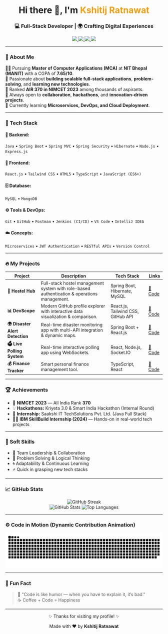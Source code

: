 <!-- PROFILE HEADER -->
<h1 align="center">Hi there 👋, I'm <span style="color:#F59E0B;">Kshitij Ratnawat</span></h1>
<h3 align="center">💻 Full-Stack Developer | 🌍 Crafting Digital Experiences</h3>

<p align="center">
  <a href="https://portfolio-frontend-09cr.onrender.com/" target="_blank">
    <img src="https://img.shields.io/badge/Portfolio-%2302569B.svg?&style=for-the-badge&logo=Google-Chrome&logoColor=white" />
  </a>
  <a href="https://www.linkedin.com/in/kshitij-ratnawat/" target="_blank">
    <img src="https://img.shields.io/badge/LinkedIn-%230077B5.svg?&style=for-the-badge&logo=linkedin&logoColor=white" />
  </a>
  <a href="mailto:kshitijratnawat@gmail.com" target="_blank">
    <img src="https://img.shields.io/badge/Email-%23D14836.svg?&style=for-the-badge&logo=gmail&logoColor=white" />
  </a>
  <a href="https://github.com/kshitijrat" target="_blank">
    <img src="https://img.shields.io/badge/GitHub-%23121011.svg?&style=for-the-badge&logo=github&logoColor=white" />
  </a>
</p>

---

### 🌟 About Me  
👨‍🎓 Pursuing **Master of Computer Applications (MCA)** at **NIT Bhopal (MANIT)** with a CGPA of **7.65/10**.  
🚀 Passionate about **building scalable full-stack applications**, **problem-solving**, and **learning new technologies**.  
🎯 Ranked **AIR 370 in NIMCET 2023** among thousands of aspirants.  
💬 Always open to **collaboration**, **hackathons**, and **innovation-driven projects**.  
🌱 Currently learning **Microservices, DevOps, and Cloud Deployment**.

---

### 🧠 Tech Stack  

#### 🚀 Backend:
`Java` • `Spring Boot` • `Spring MVC` • `Spring Security` • `Hibernate` • `Node.js` • `Express.js`

#### 🎨 Frontend:
`React.js` • `Tailwind CSS` • `HTML5` • `TypeScript` • `JavaScript (ES6+)`

#### 🗄️ Database:
`MySQL` • `MongoDB`

#### ⚙️ Tools & DevOps:
`Git` • `GitHub` • `Postman` • `Jenkins (CI/CD)` • `VS Code` • `IntelliJ IDEA`

#### ☁️ Concepts:
`Microservices` • `JWT Authentication` • `RESTful APIs` • `Version Control`

---

### 🔥 My Projects  
| Project | Description | Tech Stack | Links |
|----------|--------------|-------------|--------|
| **🏨 Hostel Hub** | Full-stack hostel management system with role-based authentication & operations management. | Spring Boot, Hibernate, MySQL | [🔗 Code](https://github.com/kshitijrat/Hostel_Hub) |
| **📊 DevScope** | Modern GitHub profile explorer with interactive data visualization & comparison. | React.js, Tailwind CSS, GitHub API | [🔗 Code](https://github.com/kshitijrat/Devscope) |
| **🌍 Disaster Alert Detection** | Real-time disaster monitoring app with multi-API integration & dynamic maps. | Spring Boot + React.js | [🔗 Code](https://github.com/kshitijrat/DM) |
| **🗳️ Live Polling System** | Real-time interactive polling app using WebSockets. | React, Node.js, Socket.IO | [🔗 Code](https://github.com/kshitijrat/Live-Polling-System) |
| **💰 Finance Tracker** | Smart personal finance management tool. | TypeScript, React | [🔗 Code](https://github.com/kshitijrat/Finance-Tracker) |

---

### 🏆 Achievements  
- 🥇 **NIMCET 2023** — All India Rank **370**  
- 💡 **Hackathons:** Kriyeta 3.0 & Smart India Hackathon (Internal Round)  
- 💼 **Internship:** Saakshi IT TechSolutions Pvt. Ltd. (Java Full Stack)  
- 🧑‍💻 **IBM SkillBuild Internship (2024)** — Hands-on in real-world tech projects  

---

### 💪 Soft Skills  
- 🤝 Team Leadership & Collaboration  
- 🧩 Problem Solving & Logical Thinking  
- 🌀 Adaptability & Continuous Learning  
- ⚡ Quick in grasping new tech stacks  

---

### 📈 GitHub Stats  

<p align="center">
  <img src="https://github-readme-streak-stats.herokuapp.com?user=kshitijrat&theme=tokyonight_duo&hide_border=true" alt="GitHub Streak" /><br/>
  <img src="https://github-readme-stats.vercel.app/api?username=kshitijrat&show_icons=true&theme=radical&hide_border=true" alt="GitHub Stats" />
  <img src="https://github-readme-stats.vercel.app/api/top-langs/?username=kshitijrat&layout=compact&theme=tokyonight&hide_border=true" alt="Top Languages" />
</p>

---

### ⚙️ Code in Motion (Dynamic Contribution Animation)  

<p align="center">
  <picture>
    <source media="(prefers-color-scheme: dark)" srcset="https://raw.githubusercontent.com/Platane/snk/output/github-contribution-grid-snake-dark.svg" />
    <source media="(prefers-color-scheme: light)" srcset="https://raw.githubusercontent.com/Platane/snk/output/github-contribution-grid-snake.svg" />
    <img alt="snake animation" src="https://raw.githubusercontent.com/Platane/snk/output/github-contribution-grid-snake.svg" />
  </picture>
</p>

---

### 🧩 Fun Fact  
> 💭 "Code is like humor — when you have to explain it, it’s bad."  
> ☕ Coffee + Code = Happiness  

---

<p align="center">✨ Thanks for visiting my profile! ✨</p>
<p align="center">Made with ❤️ by <strong>Kshitij Ratnawat</strong></p>

